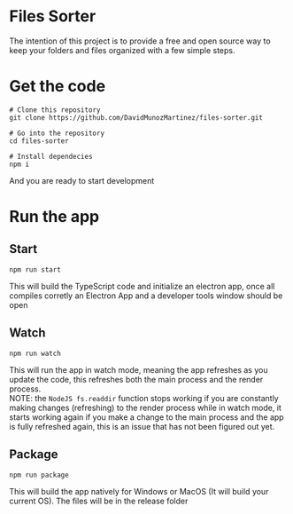 
# Files Sorter

The intention of this project is to provide a free and open source way 
to keep your folders and files organized with a few simple steps.

# Get the code

```
# Clone this repository
git clone https://github.com/DavidMunozMartinez/files-sorter.git

# Go into the repository
cd files-sorter

# Install dependecies
npm i
```

And you are ready to start development

# Run the app

## Start

```
npm run start
```

This will build the TypeScript code and initialize an electron app, once all compiles
corretly an Electron App and a developer tools window should be open

## Watch

```
npm run watch
```

This will run the app in watch mode, meaning the app refreshes as you update the code, this refreshes both the main process and the render process.  
NOTE: the ```NodeJS fs.readdir``` function stops working if you are constantly making changes (refreshing) to the render process while in watch mode, it starts working again if you make a change to the main process and the app is fully refreshed again, this is an issue
that has not been figured out yet.

## Package
```
npm run package
```
This will build the app natively for Windows or MacOS (It will build your current OS). The files will be in the release folder

